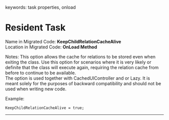 ﻿keywords: task properties, onload
# Resident Task

Name in Migrated Code: **KeepChildRelationCacheAlive**   
Location in Migrated Code: **OnLoad Method**   

Notes: This option allows the cache for relations to be stored even when exiting the class. Use this option for scenarios where it is very likely or definite that the class will execute again, requiring the relation cache from before to continue to be available.  
The option is used together with CachedUIController and or Lazy. It is meant solely for the purposes of backward compatibility and should not be used when writing new code.   

Example:
```csdiff
KeepChildRelationCacheAlive = true;
```

---